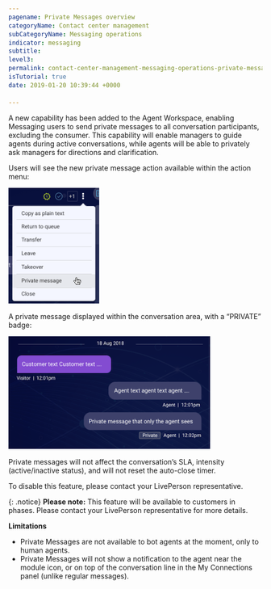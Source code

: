 ```yaml
---
pagename: Private Messages overview
categoryName: Contact center management
subCategoryName: Messaging operations
indicator: messaging
subtitle: 
level3: 
permalink: contact-center-management-messaging-operations-private-messages-overview.html
isTutorial: true
date: 2019-01-20 10:39:44 +0000

---
```


A new capability has been added to the Agent Workspace, enabling Messaging users to send private messages to all conversation participants, excluding the consumer. This capability will enable managers to guide agents during active conversations, while agents will be able to privately ask managers for directions and clarification.

Users will see the new private message action available within the action menu:

![](img/private-messages-for-messaging-1.png)

A private message displayed within the conversation area, with a “PRIVATE” badge:

![](img/private-messages-for-messaging-2.png)

Private messages will not affect the conversation’s SLA, intensity (active/inactive status), and will not reset the auto-close timer.

To disable this feature, please contact your LivePerson representative. 

{: .notice}
**Please note:** This feature will be available to customers in phases. Please contact your LivePerson representative for more details. 

**Limitations**
* Private Messages are not available to bot agents at the moment, only to human agents.
* Private Messages will not show a notification to the agent near the module icon, or on top of the conversation line in the My Connections panel (unlike regular messages).
 

